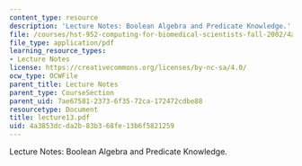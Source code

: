 ```yaml
---
content_type: resource
description: 'Lecture Notes: Boolean Algebra and Predicate Knowledge.'
file: /courses/hst-952-computing-for-biomedical-scientists-fall-2002/4a3853dcda2b83b368fe13b6f5821259_lecture13.pdf
file_type: application/pdf
learning_resource_types:
- Lecture Notes
license: https://creativecommons.org/licenses/by-nc-sa/4.0/
ocw_type: OCWFile
parent_title: Lecture Notes
parent_type: CourseSection
parent_uid: 7ae67581-2373-6f35-72ca-172472cdbe88
resourcetype: Document
title: lecture13.pdf
uid: 4a3853dc-da2b-83b3-68fe-13b6f5821259
---
```

Lecture Notes: Boolean Algebra and Predicate Knowledge.